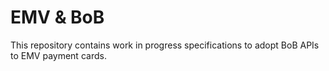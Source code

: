 # EMV & BoB

This repository contains work in progress specifications to adopt BoB APIs to EMV payment cards.

